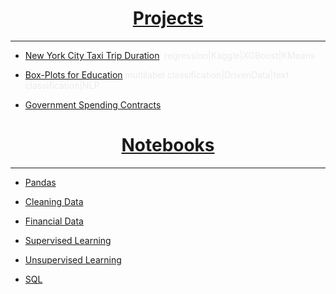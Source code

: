 <a name="Home"></A>
	
<h1 align="center"><a href="projects.html">Projects</a></h1>	
<hr>

* [New York City Taxi Trip Duration](nyctaxi.md) <span style="color:#EBECEB">&nbsp;regression|Kaggle|XGBoost|KMeans</span>

* [Box-Plots for Education](boxplots.md)<span style="color:#EBECEB">&nbsp;multilabel classification|DrivenData|text classification|NLP</span>

* [Government Spending Contracts](gov.md)

<h1 align="center"><a href="notebooks.html">Notebooks</a></h1>	
<hr>

* [Pandas](pandas.html#bottom)

* [Cleaning Data](cleaning_data.html#bottom)

* [Financial Data](financial.html#bottom)

* [Supervised Learning](supervised_learning.html#bottom)

* [Unsupervised Learning](unsupervised_learning.html#bottom)

* [SQL](SQL.md)
